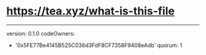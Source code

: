# https://tea.xyz/what-is-this-file
---
version: 0.1.0
codeOwners:
  - '0x5FE77Be4145B525C036d3FdF8CF7358F9408eAdb'
quorum: 1
